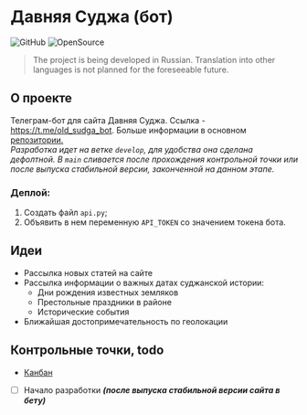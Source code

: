 # Давняя Суджа (бот)
![GitHub](https://img.shields.io/github/license/dan-sazonov/old-sudga)
![OpenSource](https://img.shields.io/badge/Open%20Source-%E2%99%A5-red)
> The project is being developed in Russian. Translation into other languages is not planned for the foreseeable future.
## О проекте
Телеграм-бот для сайта Давняя Суджа. Ссылка - https://t.me/old_sudga_bot. Больше информации в основном [репозитории.](https://github.com/dan-sazonov/old-sudga)    
_Разработка идет на ветке `develop`, для удобства она сделана дефолтной. В `main` сливается после прохождения
контрольной точки или после выпуска стабильной версии, законченной на данном этапе._
### Деплой:
1. Создать файл `api.py`;
2. Объявить в нем переменную `API_TOKEN` со значением токена бота.

## Идеи
- Рассылка новых статей на сайте
- Рассылка информации о важных датах суджанской истории:
    - Дни рождения известных земляков
    - Престольные праздники в районе
    - Исторические события
- Ближайшая достопримечательность по геолокации
## Контрольные точки, todo
- [Канбан](https://github.com/dan-sazonov/old-sudga/projects/1)

- [ ] Начало разработки _**(после выпуска стабильной версии сайта в бету)**_
